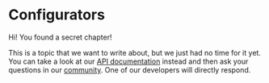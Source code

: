 # Configurators

Hi! You found a secret chapter!

This is a topic that we want to write about, but we just had no time for it yet. You can take a look at our [API documentation](https://developers.innoactive.de/documentation/creator/latest/api/Innoactive.Creator.Core.Entity-1.html#Innoactive_Creator_Core_Entity_1_GetConfigurator) instead and then ask your questions in our [community](http://innoactive.io/creator/community). One of our developers will directly respond.
